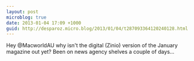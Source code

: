 ```yaml
---
layout: post
microblog: true
date: 2013-01-04 17:09 +1000
guid: http://desparoz.micro.blog/2013/01/04/t287093364120240128.html
---
```

Hey @MacworldAU why isn't the digital (Zinio) version of the January magazine out yet? Been on news agency shelves a couple of days...
